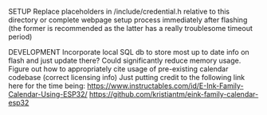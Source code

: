 SETUP
Replace placeholders in /include/credential.h relative to this directory or complete webpage setup process immediately after flashing (the former is recommended as the latter has a really troublesome timeout period)


DEVELOPMENT
Incorporate local SQL db to store most up to date info on flash and just update there? Could significantly reduce memory usage.
Figure out how to appropriately cite usage of pre-existing calendar codebase (correct licensing info)
Just putting credit to the following link here for the time being:
https://www.instructables.com/id/E-Ink-Family-Calendar-Using-ESP32/
https://github.com/kristiantm/eink-family-calendar-esp32
